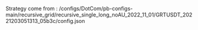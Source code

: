Strategy come from : /configs/DotCom/pb-configs-main/recursive_grid/recursive_single_long_noAU_2022_11_01/GRTUSDT_20221203051313_05b3c/config.json